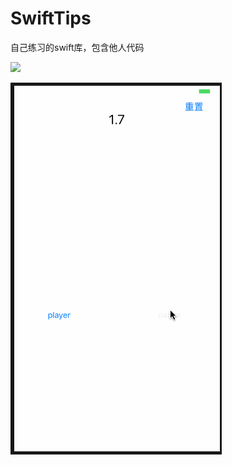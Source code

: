 # SwiftTips
自己练习的swift库，包含他人代码


![](https://raw.githubusercontent.com/kaqijiang/SwiftTips/[1]StopWatch/1StopWatch1.gif)

![](https://raw.githubusercontent.com/kaqijiang/SwiftTips/master/%5B1%5DStopWatch/1StopWatch1.gif)

<!-- https://raw.githubusercontent.com/kaqijiang/SwiftTips/master/%5B1%5DStopWatch/1StopWatch1.gif -->